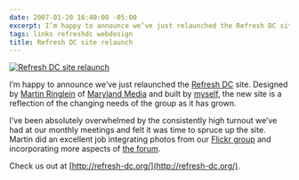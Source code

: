 ```yaml
---
date: 2007-01-20 16:40:00 -05:00
excerpt: I’m happy to announce we’ve just relaunched the Refresh DC site.
tags: links refreshdc webdesign
title: Refresh DC site relaunch
---
```


[![Refresh DC site relaunch](http://farm1.static.flickr.com/119/363804666_e4cd0d8b4e_m.jpg)](http://flickr.com/photos/jgarber/363804666/)

I’m happy to announce we’ve just relaunched the [Refresh DC](http://refresh-dc.org/) site. Designed by [Martin Ringlein](http://flickr.com/photos/mringlein) of [Maryland Media](http://www.marylandmedia.com/) and built by [myself](http://sixtwothree.org/), the new site is a reflection of the changing needs of the group as it has grown.

I’ve been absolutely overwhelmed by the consistently high turnout we’ve had at our monthly meetings and felt it was time to spruce up the site. Martin did an excellent job integrating photos from our [Flickr group](http://flickr.com/groups/refresh-dc/) and incorporating more aspects of [the forum](http://refresh-dc.org/forum/).

Check us out at [http://refresh-dc.org/](http://refresh-dc.org/).
